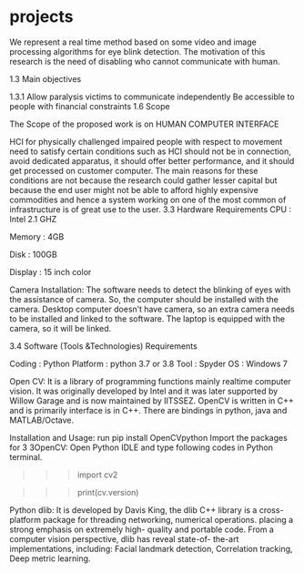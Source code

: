 # projects
We represent a real time method based on some video and image processing algorithms for eye blink detection. 
The motivation of this research is the need of disabling who cannot communicate with human.

1.3	Main objectives

1.3.1	Allow paralysis victims to communicate independently
Be accessible to people with financial constraints
1.6	Scope

The Scope of the proposed work is on HUMAN COMPUTER INTERFACE

HCI for physically challenged impaired people with respect to movement need to satisfy certain conditions such as HCI should not be in connection, avoid dedicated apparatus,
it should offer better performance, and it should get processed on customer computer. 
The main reasons for these conditions are not because the research could gather lesser capital but because the end user might not be able to afford highly expensive commodities and 
hence a system working on one of the most common of infrastructure is of great use to the user.
3.3	Hardware Requirements
CPU	: Intel 2.1 GHZ

Memory	: 4GB

Disk	: 100GB

Display	: 15 inch color


Camera Installation: The software needs to detect the blinking of eyes with the assistance of camera. So, the computer should be installed with the camera. 
Desktop computer doesn’t have camera, so an extra camera needs to be installed and linked to the software. The laptop is equipped with the camera, so it will be linked.


3.4	Software (Tools &Technologies) Requirements

Coding	: Python
Platform	: python 3.7 or 3.8 Tool	: Spyder
OS	: Windows 7


Open CV: It is a library of programming functions mainly realtime computer vision. 
It was originally developed by Intel and it was later supported by Willow Garage and is now maintained by IITSSEZ. 
OpenCV is written in C++ and is primarily interface is in C++. There are bindings in python, java and MATLAB/Octave.


Installation and Usage: run pip install OpenCVpython Import the packages for 3 3OpenCV: Open Python IDLE and type following codes in Python terminal.
>>>import cv2

>>>print(cv.version)

Python dlib: It is developed by Davis King, the dlib C++ library is a cross-platform package for threading networking, numerical operations.
placing a strong emphasis on extremely high- quality and portable code. 
From a computer vision perspective, dlib has reveal state-of- the-art implementations, including:
Facial landmark detection, Correlation tracking, Deep metric learning.



